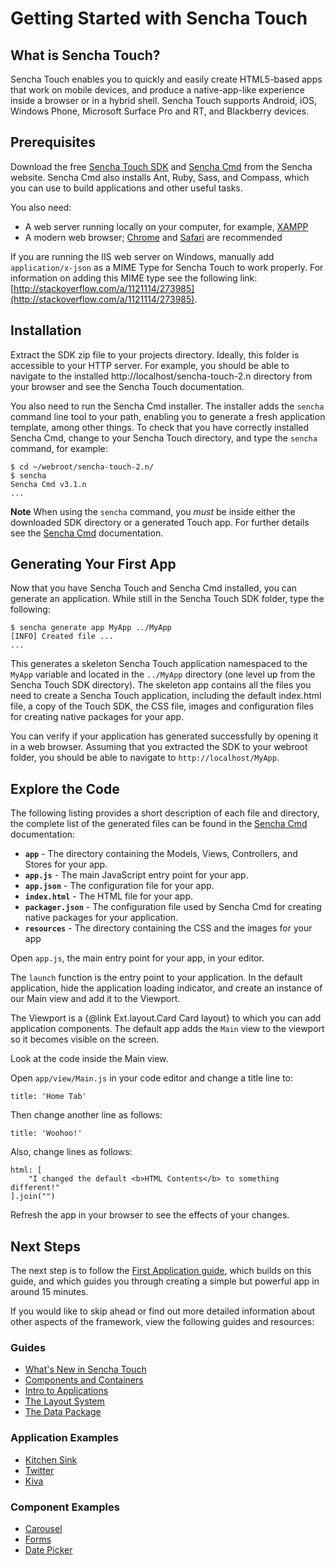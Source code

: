 # Getting Started with Sencha Touch

## What is Sencha Touch?

Sencha Touch enables you to quickly and easily create HTML5-based apps that work on 
mobile devices, and produce a native-app-like experience inside a browser or in a hybrid shell.
Sencha Touch supports Android, iOS, Windows Phone, Microsoft Surface Pro and RT, and Blackberry devices.

## Prerequisites

Download the free [Sencha Touch SDK](http://www.sencha.com/products/touch/download/) and
[Sencha Cmd](http://www.sencha.com/products/sencha-cmd/download) from the Sencha website. Sencha Cmd also 
installs Ant, Ruby, Sass, and Compass, which you can use to build applications and other useful tasks.

You also need:

 - A web server running locally on your computer, for example, [XAMPP](http://www.apachefriends.org/en/xampp.html)
 - A modern web browser; [Chrome](https://www.google.com/chrome) and [Safari](http://www.apple.com/safari/download/) are recommended

If you are running the IIS web server on Windows, manually add `application/x-json` 
as a MIME Type for Sencha Touch to work properly. For information on adding this MIME type 
see the following link: [http://stackoverflow.com/a/1121114/273985](http://stackoverflow.com/a/1121114/273985).

## Installation

Extract the SDK zip file to your projects directory. Ideally, this folder is accessible 
to your HTTP server. For example, you should be able to navigate to the installed 
http://localhost/sencha-touch-2.n directory from your browser and see the Sencha Touch documentation.

You also need to run the Sencha Cmd installer. The installer adds the `sencha` command line tool 
to your path, enabling you to generate a fresh application template, among other things. 
To check that you have correctly installed Sencha Cmd, change to your Sencha Touch directory,
and type the `sencha` command, for example:

    $ cd ~/webroot/sencha-touch-2.n/
    $ sencha
    Sencha Cmd v3.1.n
    ...

**Note** When using the `sencha` command, you *must* be inside either the 
downloaded SDK directory or a generated Touch app. For further details see 
the [Sencha Cmd](#!/guide/command) documentation.

## Generating Your First App

Now that you have Sencha Touch and Sencha Cmd installed, you can generate an application. 
While still in the Sencha Touch SDK folder, type the following:

    $ sencha generate app MyApp ../MyApp
    [INFO] Created file ...
    ...

This generates a skeleton Sencha Touch application namespaced to the `MyApp` variable 
and located in the `../MyApp` directory (one level up from the Sencha Touch SDK directory). 
The skeleton app contains all the files you need to create a Sencha Touch application, 
including the default index.html file, a copy of the Touch SDK, the CSS file, images 
and configuration files for creating native packages for your app.

You can verify if your application has generated successfully by opening it in a 
web browser. Assuming that you extracted the SDK to your webroot folder, you should 
be able to navigate to `http://localhost/MyApp`.

## Explore the Code

The following listing provides a short description of each file and directory, 
the complete list of the generated files can be found in the [Sencha Cmd](#!/guide/command) documentation:

  - **`app`** - The directory containing the Models, Views, Controllers, and Stores for your app.
  - **`app.js`** - The main JavaScript entry point for your app.
  - **`app.json`** - The configuration file for your app. 
  - **`index.html`** - The HTML file for your app.
  - **`packager.json`** - The configuration file used by Sencha Cmd for creating native packages for your application.
  - **`resources`** - The directory containing the CSS and the images for your app

Open `app.js`, the main entry point for your app, in your editor.

The `launch` function is the entry point to your application. 
In the default application, hide the application loading indicator, 
and create an instance of our Main view and add it to the Viewport.

The Viewport is a {@link Ext.layout.Card Card layout} to which 
you can add application components. The default app adds the 
`Main` view to the viewport so it becomes visible on the screen. 

Look at the code inside the Main view.

Open `app/view/Main.js` in your code editor and change a title line to:

    title: 'Home Tab'

Then change another line as follows:

    title: 'Woohoo!'

Also, change lines as follows:

    html: [
        "I changed the default <b>HTML Contents</b> to something different!"
    ].join("")

Refresh the app in your browser to see the effects of your changes.


## Next Steps

The next step is to follow the [First Application guide](#!/guide/first_app), 
which builds on this guide, and which guides you through 
creating a simple but powerful app in around 15 minutes. 

If you would like to skip ahead or find out more detailed information about 
other aspects of the framework, view the following guides and resources:

### Guides

* [What's New in Sencha Touch](#!/guide/whats_new)
* [Components and Containers](#!/guide/components)
* [Intro to Applications](#!/guide/apps_intro)
* [The Layout System](#!/guide/layouts)
* [The Data Package](#!/guide/data)

### Application Examples

* [Kitchen Sink](#!/example/kitchen-sink)
* [Twitter](#!/example/twitter)
* [Kiva](#!/example/kiva)

### Component Examples

* [Carousel](#!/example/carousel)
* [Forms](#!/example/forms)
* [Date Picker](#!/example/pickers)
